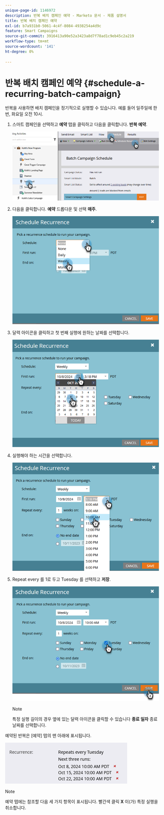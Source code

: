 ```yaml
---
unique-page-id: 1146972
description: 반복 배치 캠페인 예약 - Marketo 문서 - 제품 설명서
title: 반복 배치 캠페인 예약
exl-id: b7a931b0-5061-4c4f-8084-4938254a4d9c
feature: Smart Campaigns
source-git-commit: 3916413a90e52a3423a8d7f78ad1c9eb45c2a219
workflow-type: tm+mt
source-wordcount: '141'
ht-degree: 0%

---
```


# 반복 배치 캠페인 예약 {#schedule-a-recurring-batch-campaign}

반복을 사용하면 배치 캠페인을 정기적으로 실행할 수 있습니다. 예를 들어 일주일에 한 번, 화요일 오전 10시.

1. 스마트 캠페인을 선택하고 **예약** 탭을 클릭하고 다음을 클릭합니다. **반복 예약**.

   ![](assets/schedule-a-recurring-batch-campaign-1.png)

1. 다음을 클릭합니다. **예약** 드롭다운 및 선택 **매주**.

   ![](assets/schedule-a-recurring-batch-campaign-2.png)

1. 달력 아이콘을 클릭하고 첫 번째 실행에 원하는 날짜를 선택합니다.

   ![](assets/schedule-a-recurring-batch-campaign-3.png)

1. 실행해야 하는 시간을 선택합니다.

   ![](assets/schedule-a-recurring-batch-campaign-4.png)

1. Repeat every 를 1로 두고 Tuesday 를 선택하고 **저장**.

   ![](assets/schedule-a-recurring-batch-campaign-5.png)

   >[!NOTE]
   >
   >특정 실행 길이의 경우 옆에 있는 달력 아이콘을 클릭할 수 있습니다 **종료 일자** 종료 날짜를 선택합니다.

예약된 반복은 [예약] 탭의 맨 아래에 표시됩니다.

![](assets/schedule-a-recurring-batch-campaign-6.png)

>[!NOTE]
>
>예약 탭에는 참조할 다음 세 가지 항목이 표시됩니다. 빨간색 클릭 **X** 이(가) 특정 실행을 취소합니다.
